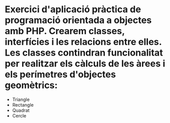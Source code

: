 # Exercici d'aplicació pràctica de programació orientada a objectes amb PHP. Crearem classes, interfícies i les relacions entre elles. Les classes contindran funcionalitat per realitzar els càlculs de les àrees i els perímetres d'objectes geomètrics:
- Triangle
- Rectangle
- Quadrat
- Cercle
